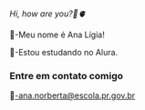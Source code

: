  *Hi, how are you?👋🫀*
 
👼-Meu nome é Ana Lígia!

🦋-Estou estudando no Alura.

### Entre em contato comigo

🌻-ana.norberta@escola.pr.gov.br
